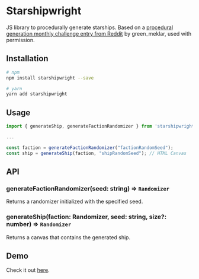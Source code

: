 # Starshipwright

JS library to procedurally generate starships. Based on a [procedural generation monthly challenge entry from Reddit](https://www.reddit.com/r/proceduralgeneration/comments/4quifo/monthly_challenge_7_2d_spaceships_in/) by green_meklar, used with permission.

## Installation

```sh
# npm
npm install starshipwright --save

# yarn
yarn add starshipwright
```

## Usage

```js
import { generateShip, generateFactionRandomizer } from 'starshipwright';

...

const faction = generateFactionRandomizer("factionRandomSeed");
const ship = generateShip(faction, "shipRandomSeed"); // HTML Canvas
```

## API

### generateFactionRandomizer(seed: string) ⇒ `Randomizer`

Returns a randomizer initialized with the specified seed.

### generateShip(faction: Randomizer, seed: string, size?: number) ⇒ `Randomizer`

Returns a canvas that contains the generated ship.

## Demo

Check it out [here](http://joseprio.github.io/starshipwright/demo/demo.html).
